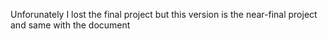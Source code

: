 Unforunately I lost the final project but this version is the near-final project and same with the document
